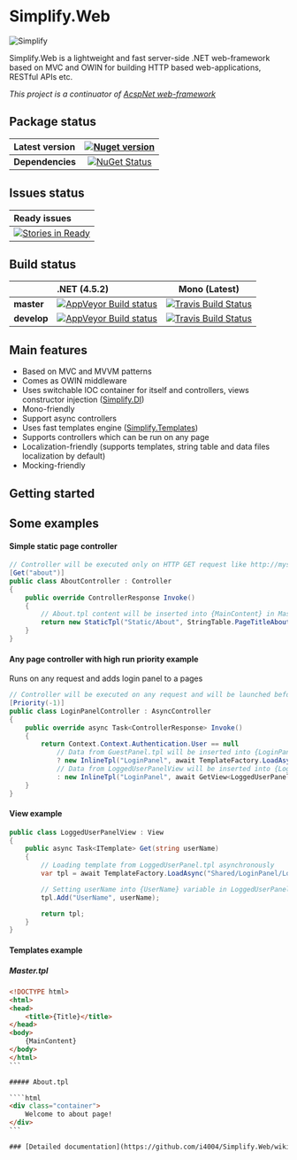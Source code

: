 # Simplify.Web

![Simplify](https://raw.githubusercontent.com/i4004/Simplify.Web/master/Images/IconMedium.png)

Simplify.Web is a lightweight and fast server-side .NET web-framework based on MVC and OWIN for building HTTP based web-applications, RESTful APIs etc.

_This project is a continuator of [AcspNet web-framework](https://github.com/i4004/AcspNet)_

## Package status

| Latest version | [![Nuget version](http://img.shields.io/badge/nuget-v1.0.1-blue.png)](https://www.nuget.org/packages/Simplify.Web/) |
| :------ | :------: |
| **Dependencies** | [![NuGet Status](http://nugetstatus.com/Simplify.Web.png)](http://nugetstatus.com/packages/Simplify.Web) |

## Issues status

| Ready issues |
| :------ |
| [![Stories in Ready](https://badge.waffle.io/i4004/Simplify.Web.svg?label=ready&title=Ready)](http://waffle.io/i4004/Simplify) |

## Build status

| | **.NET (4.5.2)** | **Mono (Latest)** |
| :------ | :------ | :------: |
| **master** | [![AppVeyor Build status](https://ci.appveyor.com/api/projects/status/sln1ciuam2hobsv4/branch/master?svg=true)](https://ci.appveyor.com/project/i4004/simplify-web/branch/master) | [![Travis Build Status](https://travis-ci.org/i4004/Simplify.Web.svg?branch=master)](https://travis-ci.org/i4004/Simplify.Web) |
| **develop** | [![AppVeyor Build status](https://ci.appveyor.com/api/projects/status/sln1ciuam2hobsv4/branch/develop?svg=true)](https://ci.appveyor.com/project/i4004/simplify-web/branch/develop) | [![Travis Build Status](https://travis-ci.org/i4004/Simplify.Web.svg?branch=develop)](https://travis-ci.org/i4004/Simplify.Web) |

## Main features

* Based on MVC and MVVM patterns
* Comes as OWIN middleware
* Uses switchable IOC container for itself and controllers, views constructor injection ([Simplify.DI](https://github.com/i4004/Simplify/wiki/Simplify.DI))
* Mono-friendly
* Support async controllers
* Uses fast templates engine ([Simplify.Templates](https://github.com/i4004/Simplify/wiki/Simplify.Templates))
* Supports controllers which can be run on any page
* Localization-friendly (supports templates, string table and data files localization by default)
* Mocking-friendly

## Getting started

<!----To get started you can install [visual studio Simplify.Web project templates](http://visualstudiogallery.msdn.microsoft.com/25a4534d-5a5b-4cce-aecf-523c3679a1c3) and read [this](https://github.com/i4004/Simplify.Web/wiki/Getting-started) article.-->

## Some examples

#### Simple static page controller
```csharp
// Controller will be executed only on HTTP GET request like http://mysite.com/about
[Get("about")]
public class AboutController : Controller
{
    public override ControllerResponse Invoke()
    {
        // About.tpl content will be inserted into {MainContent} in Master.tpl
        return new StaticTpl("Static/About", StringTable.PageTitleAbout);
    }
}
```

#### Any page controller with high run priority example
Runs on any request and adds login panel to a pages
```csharp
// Controller will be executed on any request and will be launched before other controllers (because they have Priority = 0 by default)
[Priority(-1)]
public class LoginPanelController : AsyncController
{
    public override async Task<ControllerResponse> Invoke()
    {
        return Context.Context.Authentication.User == null
            // Data from GuestPanel.tpl will be inserted into {LoginPanel} in Master.tpl
            ? new InlineTpl("LoginPanel", await TemplateFactory.LoadAsync("Shared/LoginPanel/GuestPanel"))
            // Data from LoggedUserPanelView will be inserted into {LoginPanel} in Master.tpl
            : new InlineTpl("LoginPanel", await GetView<LoggedUserPanelView>().Get(Context.Context.Authentication.User.Identity.Name));
    }
}
```

#### View example
```csharp
public class LoggedUserPanelView : View
{
    public async Task<ITemplate> Get(string userName)
    {
        // Loading template from LoggedUserPanel.tpl asynchronously
        var tpl = await TemplateFactory.LoadAsync("Shared/LoginPanel/LoggedUserPanel");

        // Setting userName into {UserName} variable in LoggedUserPanel.tpl
        tpl.Add("UserName", userName);

        return tpl;
    }
}
```

#### Templates example

##### Master.tpl
````html
﻿<!DOCTYPE html>
<html>
<head>
    <title>{Title}</title>
</head>
<body>
    {MainContent}
</body>
</html>
```

##### About.tpl

````html
﻿<div class="container">
    Welcome to about page!
</div>
```

### [Detailed documentation](https://github.com/i4004/Simplify.Web/wiki)
